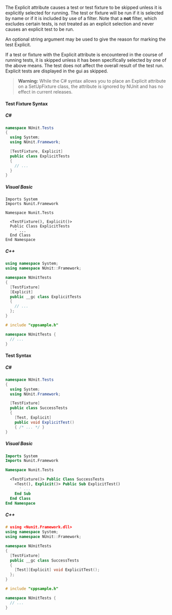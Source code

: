 The Explicit attribute causes a test or test fixture to be skipped unless it is 
explicitly selected for running. The test or fixture will be run if it is 
selected by name or if it is included by use of a filter. Note that a **not**
filter, which excludes certain tests, is not treated as an explicit selection
and never causes an explicit test to be run.

An optional string argument may be used to give the reason for marking
the test Explicit.

If a test or fixture with the Explicit attribute is encountered in the course of 
running tests, it is skipped unless it has been specifically selected by one
of the above means. The test does not affect the overall result of the test run.
Explicit tests are displayed in the gui as skipped.

> **Warning:** While the C# syntax allows you to place an Explicit attribute on a
SetUpFixture class, the attribute is ignored by NUnit and has no effect in current releases.
	
#### Test Fixture Syntax
##### C\#
```C#
namespace NUnit.Tests
{
  using System;
  using NUnit.Framework;

  [TestFixture, Explicit]
  public class ExplicitTests
  {
    // ...
  }
}
```

##### Visual Basic

```VB
Imports System
Imports Nunit.Framework

Namespace Nunit.Tests

  <TestFixture(), Explicit()>
  Public Class ExplicitTests
    ' ...
  End Class
End Namespace
```

##### C++
```C++
using namespace System;
using namespace NUnit::Framework;

namespace NUnitTests
{
  [TestFixture]
  [Explicit]
  public __gc class ExplicitTests
  {
    // ...
  };
}

# include "cppsample.h"

namespace NUnitTests {
  // ...
}
```

<h4>Test Syntax</h4>

##### C#
```C#
namespace NUnit.Tests
{
  using System;
  using NUnit.Framework;

  [TestFixture]
  public class SuccessTests
  {
    [Test, Explicit]
    public void ExplicitTest()
    { /* ... */ }
}
```

##### Visual Basic
```vb
Imports System
Imports Nunit.Framework

Namespace Nunit.Tests

  <TestFixture()> Public Class SuccessTests
    <Test(), Explicit()> Public Sub ExplicitTest()
      ' ...
    End Sub
  End Class
End Namespace
```

##### C++
```c++
# using <Nunit.Framework.dll>
using namespace System;
using namespace NUnit::Framework;

namespace NUnitTests
{
  [TestFixture]
  public __gc class SuccessTests
  {
    [Test][Explicit] void ExplicitTest();
  };
}

# include "cppsample.h"

namespace NUnitTests {
  // ...
}
```
